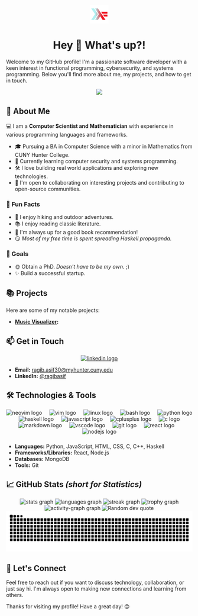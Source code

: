 <div align="center">
  <img height=50 width=50 src="./icon.png" alt="haskell logo"  />
</div>

<h1 align="center">Hey 👋 What's up?!</h1>

Welcome to my GitHub profile! I'm a passionate software developer with a keen interest in functional programming, cybersecurity, and systems programming. Below you'll find more about me, my projects, and how to get in touch.

<div align="center">
  <img src="https://visitor-badge.laobi.icu/badge?page_id=ragibasif.ragibasif&left_color=darkslategrey&right_color=maroon&left_text=Visitors"  />
</div>

## 🚀 About Me

💻 I am a **Computer Scientist and Mathematician** with experience in various programming languages and frameworks.

- 🎓 Pursuing a BA in Computer Science with a minor in Mathematics from CUNY Hunter College.
- 🌱 Currently learning computer security and systems programming.
- 🛠️ I love building real world applications and exploring new technologies.
- 👯 I'm open to collaborating on interesting projects and contributing to open-source communities.

### 🌟 Fun Facts

- 🚴 I enjoy hiking and outdoor adventures.
- 📚 I enjoy reading classic literature.
- 🎲 I'm always up for a good book recommendation!
- 😏 _Most of my free time is spent spreading Haskell propaganda._

### 🎯 Goals

- 🌞 Obtain a PhD. _Doesn't have to be my own._ ;)
- ✨ Build a successful startup.

## 📚 Projects

Here are some of my notable projects:

- **[Music Visualizer](https://github.com/ragibasif/music-visualizer):** <!--A brief description of what this project does.-->
<!-- - **[Codeforces](https://github.com/ragibasif/codeforces):** A brief description of what this project does.
- **[LeetCode](https://github.com/ragibasif/leetcode):** A brief description of what this project does. -->


## 📫 Get in Touch

<div align="center">
  <a href="https://www.linkedin.com/in/ragibasif/" target="_blank">
    <img src="https://img.shields.io/badge/LinkedIn-1179af?logo=linkedin&logoColor=white&style=for-the-badge" height="40" alt="linkedin logo"  />
  </a>
</div>

- **Email:** [ragib.asif30@myhunter.cuny.edu](mailto:ragib.asif30@myhunter.cuny.edu)
- **LinkedIn:** [@ragibasif](https://www.linkedin.com/in/ragibasif)
<!-- - **Twitter:** [@yourhandle](https://twitter.com/yourhandle) -->

## 🛠️ Technologies & Tools


<div align="center">
  <img src="https://img.shields.io/badge/Neovim-57A143?logo=neovim&logoColor=black&style=for-the-badge" height="40" alt="neovim logo"  />
  <img width="12" />
  <img src="https://img.shields.io/badge/Vim-019733?logo=vim&logoColor=white&style=for-the-badge" height="40" alt="vim logo"  />
  <img width="12" />
  <img src="https://img.shields.io/badge/Linux-FCC624?logo=linux&logoColor=black&style=for-the-badge" height="40" alt="linux logo"  />
  <img width="12" />
  <img src="https://img.shields.io/badge/GNU Bash-4EAA25?logo=gnubash&logoColor=white&style=for-the-badge" height="40" alt="bash logo"  />
  <img width="12" />
  <img src="https://img.shields.io/badge/Python-3776AB?logo=python&logoColor=white&style=for-the-badge" height="40" alt="python logo"  />
  <img width="12" />
  <img src="https://img.shields.io/badge/Haskell-5D4F85?logo=haskell&logoColor=white&style=for-the-badge" height="40" alt="haskell logo"  />
  <img width="12" />
  <img src="https://img.shields.io/badge/JavaScript-F7DF1E?logo=javascript&logoColor=black&style=for-the-badge" height="40" alt="javascript logo"  />
  <img width="12" />
  <img src="https://img.shields.io/badge/C++-00599C?logo=cplusplus&logoColor=white&style=for-the-badge" height="40" alt="cplusplus logo"  />
  <img width="12" />
  <img src="https://img.shields.io/badge/C-A8B9CC?logo=c&logoColor=black&style=for-the-badge" height="40" alt="c logo"  />
  <img width="12" />
  <img src="https://img.shields.io/badge/Markdown-000000?logo=markdown&logoColor=white&style=for-the-badge" height="40" alt="markdown logo"  />
  <img width="12" />
  <img src="https://img.shields.io/badge/Visual Studio Code-007ACC?logo=visualstudiocode&logoColor=white&style=for-the-badge" height="40" alt="vscode logo"  />
  <img width="12" />
  <img src="https://img.shields.io/badge/Git-F05032?logo=git&logoColor=white&style=for-the-badge" height="40" alt="git logo"  />
  <img width="12" />
  <img src="https://img.shields.io/badge/React-61DAFB?logo=react&logoColor=black&style=for-the-badge" height="40" alt="react logo"  />
  <img width="12" />
  <img src="https://img.shields.io/badge/Node.js-339933?logo=nodedotjs&logoColor=white&style=for-the-badge" height="40" alt="nodejs logo"  />
</div>

###

- **Languages:** Python, JavaScript, HTML, CSS, C, C++, Haskell
- **Frameworks/Libraries:** React, Node.js
- **Databases:** MongoDB
- **Tools:** Git

## 📈 GitHub Stats _(short for Statistics)_

<div align="center">
  <img src="https://github-readme-stats.vercel.app/api?username=ragibasif&hide_title=true&hide_rank=true&show_icons=true&include_all_commits=true&count_private=true&disable_animations=false&theme=gruvbox&locale=en&hide_border=true&order=1" height="150" alt="stats graph"  />
  <img src="https://github-readme-stats.vercel.app/api/top-langs?username=ragibasif&locale=en&hide_title=true&layout=compact&card_width=320&langs_count=6&theme=gruvbox&hide_border=true&order=2" height="150" alt="languages graph"  />
  <img src="https://streak-stats.demolab.com?user=ragibasif&locale=en&mode=daily&theme=gruvbox&hide_border=true&border_radius=5&order=3" height="150" alt="streak graph"  />
  <img src="https://github-profile-trophy.vercel.app?username=ragibasif&theme=gruvbox&column=-1&row=1&margin-w=8&margin-h=8&no-bg=false&no-frame=true&order=4" height="150" alt="trophy graph"  />
  <img src="https://github-readme-activity-graph.vercel.app/graph?username=ragibasif&radius=16&theme=gruvbox&area=true&order=5&hide_title=true&hide_border=true" height="300" alt="activity-graph graph"  />
  <img src="https://quotes-github-readme.vercel.app/api?type=horizontal&theme=gruvbox" alt="Random dev quote" />
</div>

<img src="https://raw.githubusercontent.com/ragibasif/ragibasif/output/snake.svg" alt="Snake animation" />



## 💬 Let's Connect

Feel free to reach out if you want to discuss technology, collaboration, or just say hi. I'm always open to making new connections and learning from others.

Thanks for visiting my profile! Have a great day! 😊